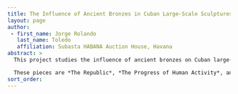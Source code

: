 ```yaml
---
title: The Influence of Ancient Bronzes in Cuban Large-Scale Sculptures
layout: page
author:
 - first_name: Jorge Rolando
   last_name: Toledo
   affiliation: Subasta HABANA Auction House, Havana
abstract: >
  This project studies the influence of ancient bronzes on Cuban large-scale sculptures that are still on display in Havana today. It focuses on the process of creation and construction of three specific works, located in the capitol of the Republic of Cuba in the twentieth century.

  These pieces are *The Republic*, *The Progress of Human Activity*, and *The Virtue of the People*. They were commissioned from the Italian sculptor Angelo Zanelli (1879–1942), who created them and was in charge of placing them in the capitol. This poster explains the impact they had on the Cuban architectural style of the period.
sort_order:
---
```

